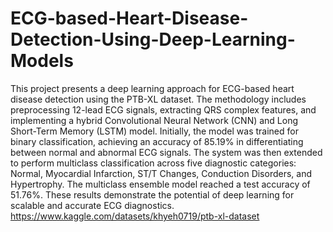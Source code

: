 # ECG-based-Heart-Disease-Detection-Using-Deep-Learning-Models
This project presents a deep learning approach for ECG-based heart disease detection using the PTB-XL dataset. The methodology includes preprocessing 12-lead ECG signals, extracting QRS complex features, and implementing a hybrid Convolutional Neural Network (CNN) and Long Short-Term Memory (LSTM) model. Initially, the model was trained for binary classification, achieving an accuracy of 85.19% in differentiating between normal and abnormal ECG signals. The system was then extended to perform multiclass classification across five diagnostic categories: Normal, Myocardial Infarction, ST/T Changes, Conduction Disorders, and Hypertrophy. The multiclass ensemble model reached a test accuracy of 51.76%. These results demonstrate the potential of deep learning for scalable and accurate ECG diagnostics. https://www.kaggle.com/datasets/khyeh0719/ptb-xl-dataset

